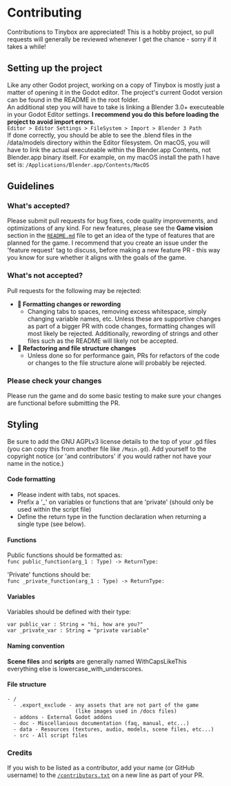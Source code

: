 # Contributing
Contributions to Tinybox are appreciated! This is a hobby project, so pull requests will generally be reviewed whenever I get the chance - sorry if it takes a while!

## Setting up the project
Like any other Godot project, working on a copy of Tinybox is mostly just a matter of opening it in the Godot editor. The project's current Godot version can be found in the README in the root folder.<br>
An additional step you will have to take is linking a Blender 3.0+ executeable in your Godot Editor settings. **I recommend you do this before loading the project to avoid import errors.**<br>
`Editor > Editor Settings > FileSystem > Import > Blender 3 Path`<br>
If done correctly, you should be able to see the .blend files in the /data/models directory within the Editor filesystem. On macOS, you will have to link the actual executeable within the Blender.app Contents, not Blender.app binary itself. For example, on my macOS install the path I have set is:
`/Applications/Blender.app/Contents/MacOS`

## Guidelines
### What's accepted?
Please submit pull requests for bug fixes, code quality improvements, and optimizations of any kind. For new features, please see the **Game vision** section in the [`README.md`](../README.md) file to get an idea of the type of features that are planned for the game. I recommend that you create an issue under the 'feature request' tag to discuss, before making a new feature PR - this way you know for sure whether it aligns with the goals of the game.

### What's not accepted?
Pull requests for the following may be rejected:
- **🚫 Formatting changes or rewording**
    - Changing tabs to spaces, removing excess whitespace, simply changing variable names, etc. Unless these are supportive changes as part of a bigger PR with code changes, formatting changes will most likely be rejected. Additionally, rewording of strings and other files such as the README will likely not be accepted.
-  **🚫 Refactoring and file structure changes**
    - Unless done so for performance gain, PRs for refactors of the code or changes to the file structure alone will probably be rejected.

### Please check your changes
Please run the game and do some basic testing to make sure your changes are functional before submitting the PR.

## Styling
Be sure to add the GNU AGPLv3 license details to the top of your .gd files (you can copy this from another file like `/Main.gd`). Add yourself to the copyright notice (or 'and contributors' if you would rather not have your name in the notice.)

#### Code formatting
- Please indent with tabs, not spaces.
- Prefix a '_' on variables or functions that are 'private' (should only be used within the script file)
- Define the return type in the function declaration when returning a single type (see below).

#### Functions
Public functions should be formatted as:<br>
`func public_function(arg_1 : Type) -> ReturnType:`

'Private' functions should be:<br>
`func _private_function(arg_1 : Type) -> ReturnType:`

#### Variables

Variables should be defined with their type:

`var public_var : String = "hi, how are you?"`<br>
`var _private_var : String = "private variable"`

#### Naming convention

**Scene files** and **scripts** are generally named WithCapsLikeThis<br>
everything else is lowercase_with_underscores.

#### File structure

```
- /
  - .export_exclude - any assets that are not part of the game
                      (like images used in /docs files)
  - addons - External Godot addons
  - doc - Miscellanious documentation (faq, manual, etc...)
  - data - Resources (textures, audio, models, scene files, etc...)
  - src - All script files
```

### Credits
If you wish to be listed as a contributor, add your name (or GitHub username) to the [`/contributors.txt`](../contributors.txt) on a new line as part of your PR.